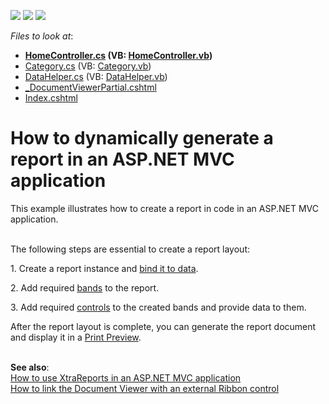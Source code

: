 <!-- default badges list -->
![](https://img.shields.io/endpoint?url=https://codecentral.devexpress.com/api/v1/VersionRange/128596431/13.2.9%2B)
[![](https://img.shields.io/badge/Open_in_DevExpress_Support_Center-FF7200?style=flat-square&logo=DevExpress&logoColor=white)](https://supportcenter.devexpress.com/ticket/details/E4714)
[![](https://img.shields.io/badge/📖_How_to_use_DevExpress_Examples-e9f6fc?style=flat-square)](https://docs.devexpress.com/GeneralInformation/403183)
<!-- default badges end -->
<!-- default file list -->
*Files to look at*:

* **[HomeController.cs](./CS/E4714/Controllers/HomeController.cs) (VB: [HomeController.vb](./VB/E4714/Controllers/HomeController.vb))**
* [Category.cs](./CS/E4714/Models/Category.cs) (VB: [Category.vb](./VB/E4714/Models/Category.vb))
* [DataHelper.cs](./CS/E4714/Models/DataHelper.cs) (VB: [DataHelper.vb](./VB/E4714/Models/DataHelper.vb))
* [_DocumentViewerPartial.cshtml](./CS/E4714/Views/Home/_DocumentViewerPartial.cshtml)
* [Index.cshtml](./CS/E4714/Views/Home/Index.cshtml)
<!-- default file list end -->
# How to dynamically generate a report in an ASP.NET MVC application


<p>This example illustrates how to create a report in code in an ASP.NET MVC application.<br><br></p>
<p>The following steps are essential to create a report layout:</p>
<p>1. Create a report instance and <a href="https://documentation.devexpress.com/#XtraReports/CustomDocument15034">bind it to data</a>.</p>
<p>2. Add required <a href="https://documentation.devexpress.com/#XtraReports/CustomDocument2590">bands</a> to the report.</p>
<p>3. Add required <a href="https://documentation.devexpress.com/#XtraReports/CustomDocument2605">controls</a> to the created bands and provide data to them.</p>
<p>After the report layout is complete, you can generate the report document and display it in a <a href="https://documentation.devexpress.com/#AspNet/CustomDocument10007">Print Preview</a>.</p>
<p><br><strong>See also</strong>:<br><a href="https://www.devexpress.com/Support/Center/p/E3248">How to use XtraReports in an ASP.NET MVC application</a><br><a href="https://www.devexpress.com/Support/Center/p/T144065">How to link the Document Viewer with an external Ribbon control</a></p>

<br/>


